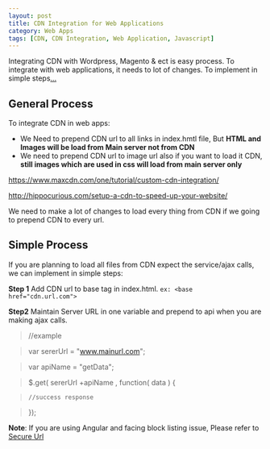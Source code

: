 ```yaml
---
layout: post
title: CDN Integration for Web Applications
category: Web Apps
tags: [CDN, CDN Integration, Web Application, Javascript]
---
```

Integrating CDN with Wordpress, Magento & ect is easy process. To integrate with web applications, it needs to lot of changes. To implement in simple steps[...](http://jstify.github.io/web%20apps/2016/11/01/cdn-integration.html)

## General Process

To integrate CDN in web apps:
* We Need to prepend CDN url to all links in index.hmtl file, But **HTML and Images will be load from Main server not from CDN**
* We need to prepend CDN url to image url also if you want to load it CDN, **still images which are used in css will load from main server only**

https://www.maxcdn.com/one/tutorial/custom-cdn-integration/

http://hippocurious.com/setup-a-cdn-to-speed-up-your-website/


We need to make a lot of changes to load every thing from CDN if we going to prepend CDN to every url. 



## Simple Process

If you are planning to load all files from CDN expect the service/ajax calls, we can implement in simple steps:


**Step 1**
Add CDN url to base tag in index.html. `ex: <base  href="cdn.url.com">`


**Step2**
Maintain Server URL in one variable and prepend to api when you are making ajax calls.


> //example

> var sererUrl = "www.mainurl.com";

> var apiName = "getData";

> $.get( sererUrl +apiName , function( data ) {

>     //success response

> });

**Note**: If you are using Angular and facing block listing issue, Please refer to [Secure Url](https://docs.angularjs.org/api/ng/provider/$sceDelegateProvider)

